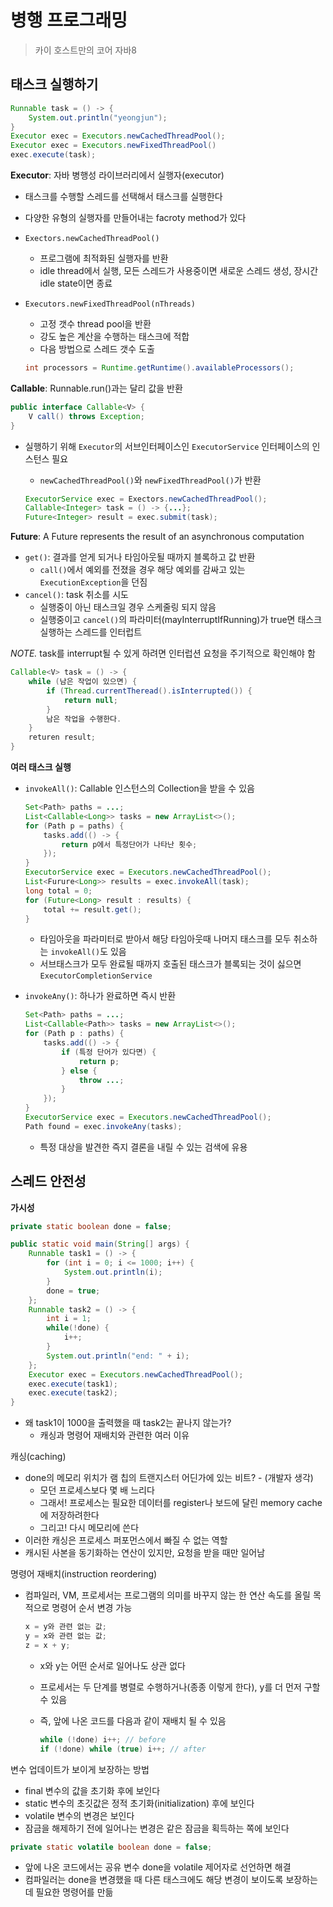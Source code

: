 # 병행 프로그래밍
> 카이 호스트만의 코어 자바8

## 태스크 실행하기

```java
Runnable task = () -> {
	System.out.println("yeongjun");
}
Executor exec = Executors.newCachedThreadPool();
Executor exec = Executors.newFixedThreadPool()
exec.execute(task);
```

**Executor**: 자바 병행성 라이브러리에서 실행자(executor)
- 태스크를 수행할 스레드를 선택해서 태스크를 실행한다
- 다양한 유형의 실행자를 만들어내는 facroty method가 있다
- `Exectors.newCachedThreadPool()`
	- 프로그램에 최적화된 실행자를 반환
	- idle thread에서 실행, 모든 스레드가 사용중이면 새로운 스레드 생성, 장시간 idle state이면 종료
- `Executors.newFixedThreadPool(nThreads)`
	- 고정 갯수 thread pool을 반환
	- 강도 높은 계산을 수행하는 태스크에 적합
	- 다음 방법으로 스레드 갯수 도출

	```java
	int processors = Runtime.getRuntime().availableProcessors();
	```

**Callable**: Runnable.run()과는 달리 값을 반환

```java
public interface Callable<V> {
	V call() throws Exception;
}
```

- 실행하기 위해 `Executor`의 서브인터페이스인 `ExecutorService` 인터페이스의 인스턴스 필요
	- `newCachedThreadPool()`와 `newFixedThreadPool()`가 반환

	```java
	ExecutorService exec = Exectors.newCachedThreadPool();
	Callable<Integer> task = () -> {...};
	Future<Integer> result = exec.submit(task);
	```

**Future**: A Future represents the result of an asynchronous computation
- `get()`: 결과를 얻게 되거나 타임아웃될 때까지 블록하고 값 반환
	- `call()`에서 예외를 전졌을 경우 해당 예외를 감싸고 있는 `ExecutionException`을 던짐
- `cancel()`: task 취소를 시도
	- 실행중이 아닌 태스크일 경우 스케줄링 되지 않음
	- 실행중이고 `cancel()`의 파라미터(mayInterruptIfRunning)가 true면 태스크 실행하는 스레드를 인터럽트

_NOTE._ task를 interrupt될 수 있게 하려면 인터럽션 요청을 주기적으로 확인해야 함

```java
Callable<V> task = () -> {
	while (남은 작업이 있으면) {
		if (Thread.currentTheread().isInterrupted()) {
			return null;
		}
		남은 작업을 수행한다.
	}
	returen result;
}
```

**여러 태스크 실행**
- `invokeAll()`: Callable 인스턴스의 Collection을 받을 수 있음

  	```java
	Set<Path> paths = ...;
	List<Callable<Long>> tasks = new ArrayList<>();
	for (Path p = paths) {
		tasks.add(() -> {
			return p에서 특정단어가 나타난 횟수;
		});
	}
	ExecutorService exec = Executors.newCachedThreadPool();
	List<Furure<Long>> results = exec.invokeAll(task);
	long total = 0;
	for (Future<Long> result : results) {
		total += result.get();
	}
	```

	- 타임아웃을 파라미터로 받아서 해당 타임아웃때 나머지 태스크를 모두 취소하는 `invokeAll()`도 있음
	- 서브태스크가 모두 완료될 때까지 호출된 태스크가 블록되는 것이 싫으면 `ExecutorCompletionService`
- `invokeAny()`: 하나가 완료하면 즉시 반환

	```java
	Set<Path> paths = ...;
	List<Callable<Path>> tasks = new ArrayList<>();
	for (Path p : paths) {
		tasks.add(() -> {
			if (특정 단어가 있다면) {
				return p;
			} else {
				throw ...;
			}
		});
	}
	ExecutorService exec = Executors.newCachedThreadPool();
	Path found = exec.invokeAny(tasks);
	```

	- 특정 대상을 발견한 즉지 결론을 내릴 수 있는 검색에 유용

## 스레드 안전성

**가시성**

```java
private static boolean done = false;

public static void main(String[] args) {
	Runnable task1 = () -> {
		for (int i = 0; i <= 1000; i++) {
			System.out.println(i);
		}
		done = true;
	};
	Runnable task2 = () -> {
		int i = 1;
		while(!done) {
			i++;
		}
		System.out.println("end: " + i);
	};
	Executor exec = Executors.newCachedThreadPool();
	exec.execute(task1);
	exec.execute(task2);
}
```

- 왜 task1이 1000을 출력했을 때 task2는 끝나지 않는가?
  - 캐싱과 명령어 재배치와 관련한 여러 이유

캐싱(caching)
- done의 메모리 위치가 램 칩의 트랜지스터 어딘가에 있는 비트? - (개발자 생각)
  - 모던 프로세스보다 몇 배 느리다
  - 그래서! 프로세스는 필요한 데이터를 register나 보드에 달린 memory cache에 저장하려한다
  - 그리고! 다시 메모리에 쓴다
- 이러한 캐싱은 프로세스 퍼포먼스에서 빠질 수 없는 역할
- 캐시된 사본을 동기화하는 연산이 있지만, 요청을 받을 때만 일어남

명령어 재배치(instruction reordering)
- 컴파일러, VM, 프로세서는 프로그램의 의미를 바꾸지 않는 한 연산 속도를 올릴 목적으로 명령어 순서 변경 가능

	```java
	x = y와 관련 없는 값;
	y = x와 관련 없는 값;
	z = x + y;
	```

	- x와 y는 어떤 순서로 일어나도 상관 없다
	- 프로세서는 두 단계를 병렬로 수행하거나(종종 이렇게 한다), y를 더 먼저 구할 수 있음
	- 즉, 앞에 나온 코드를 다음과 같이 재배치 될 수 있음

		```java
		while (!done) i++; // before
		if (!done) while (true) i++; // after
		```

변수 업데이트가 보이게 보장하는 방법
- final 변수의 값을 초기화 후에 보인다
- static 변수의 초깃값은 정적 초기화(initialization) 후에 보인다
- volatile 변수의 변경은 보인다
- 잠금을 해제하기 전에 일어나는 변경은 같은 잠금을 획득하는 쪽에 보인다 

```java
private static volatile boolean done = false;
```
- 앞에 나온 코드에서는 공유 변수 done을 volatile 제어자로 선언하면 해결
- 컴파일러는 done을 변경했을 때 다른 태스크에도 해당 변경이 보이도록 보장하는 데 필요한 명령어를 만듦
